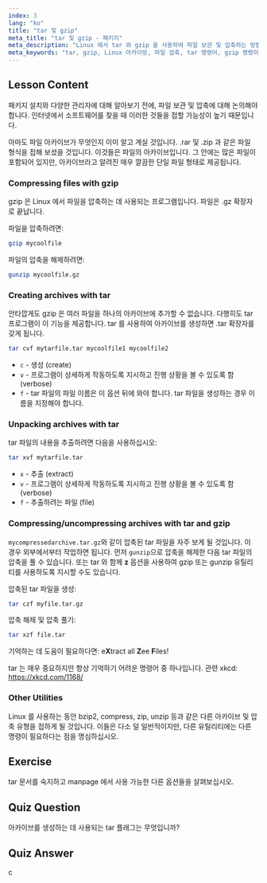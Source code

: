 ```yaml
---
index: 3
lang: "ko"
title: "tar 및 gzip"
meta_title: "tar 및 gzip - 패키지"
meta_description: "Linux 에서 tar 와 gzip 을 사용하여 파일 보관 및 압축하는 방법을 배우세요. 파일 생성, 추출 및 압축을 위한 명령어를 이해하세요. 이 초보자 가이드로 시작하세요!"
meta_keywords: "tar, gzip, Linux 아카이빙, 파일 압축, tar 명령어, gzip 명령어, Linux 튜토리얼, 초보자 Linux"
---
```


## Lesson Content

패키지 설치와 다양한 관리자에 대해 알아보기 전에, 파일 보관 및 압축에 대해 논의해야 합니다. 인터넷에서 소프트웨어를 찾을 때 이러한 것들을 접할 가능성이 높기 때문입니다.

아마도 파일 아카이브가 무엇인지 이미 알고 계실 것입니다. .rar 및 .zip 과 같은 파일 형식을 접해 보셨을 것입니다. 이것들은 파일의 아카이브입니다. 그 안에는 많은 파일이 포함되어 있지만, 아카이브라고 알려진 매우 깔끔한 단일 파일 형태로 제공됩니다.

### Compressing files with gzip

gzip 은 Linux 에서 파일을 압축하는 데 사용되는 프로그램입니다. 파일은 .gz 확장자로 끝납니다.

파일을 압축하려면:

```bash
gzip mycoolfile
```

파일의 압축을 해제하려면:

```bash
gunzip mycoolfile.gz
```

### Creating archives with tar

안타깝게도 gzip 은 여러 파일을 하나의 아카이브에 추가할 수 없습니다. 다행히도 tar 프로그램이 이 기능을 제공합니다. tar 를 사용하여 아카이브를 생성하면 .tar 확장자를 갖게 됩니다.

```bash
tar cvf mytarfile.tar mycoolfile1 mycoolfile2
```

- `c` - 생성 (create)
- `v` - 프로그램이 상세하게 작동하도록 지시하고 진행 상황을 볼 수 있도록 함 (verbose)
- `f` - tar 파일의 파일 이름은 이 옵션 뒤에 와야 합니다. tar 파일을 생성하는 경우 이름을 지정해야 합니다.

### Unpacking archives with tar

tar 파일의 내용을 추출하려면 다음을 사용하십시오:

```bash
tar xvf mytarfile.tar
```

- `x` - 추출 (extract)
- `v` - 프로그램이 상세하게 작동하도록 지시하고 진행 상황을 볼 수 있도록 함 (verbose)
- `f` - 추출하려는 파일 (file)

### Compressing/uncompressing archives with tar and gzip

`mycompressedarchive.tar.gz`와 같이 압축된 tar 파일을 자주 보게 될 것입니다. 이 경우 외부에서부터 작업하면 됩니다. 먼저 `gunzip`으로 압축을 해제한 다음 tar 파일의 압축을 풀 수 있습니다. 또는 tar 와 함께 **z** 옵션을 사용하여 gzip 또는 gunzip 유틸리티를 사용하도록 지시할 수도 있습니다.

압축된 tar 파일을 생성:

```bash
tar czf myfile.tar.gz
```

압축 해제 및 압축 풀기:

```bash
tar xzf file.tar
```

기억하는 데 도움이 필요하다면: e**X**tract all **Z**ee **F**iles!

tar 는 매우 중요하지만 항상 기억하기 어려운 명령어 중 하나입니다. 관련 xkcd: <https://xkcd.com/1168/>

### Other Utilities

Linux 를 사용하는 동안 bzip2, compress, zip, unzip 등과 같은 다른 아카이브 및 압축 유형을 접하게 될 것입니다. 이들은 다소 덜 일반적이지만, 다른 유틸리티에는 다른 명령이 필요하다는 점을 명심하십시오.

## Exercise

tar 문서를 숙지하고 manpage 에서 사용 가능한 다른 옵션들을 살펴보십시오.

## Quiz Question

아카이브를 생성하는 데 사용되는 tar 플래그는 무엇입니까?

## Quiz Answer

c
